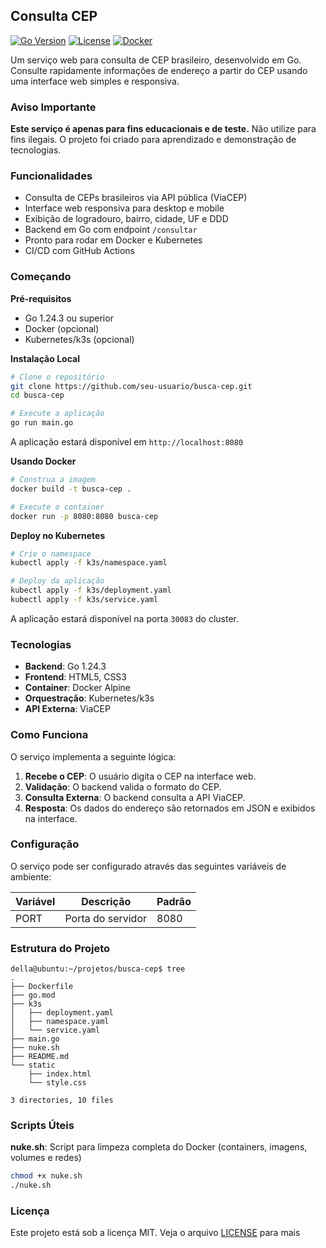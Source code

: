 ## Consulta CEP

[![Go Version](https://img.shields.io/badge/Go-1.24.3-00ADD8?style=flat-square&logo=go)](https://golang.org)
[![License](https://img.shields.io/badge/license-MIT-blue.svg?style=flat-square)](LICENSE)
[![Docker](https://img.shields.io/badge/Docker-Ready-2496ED?style=flat-square&logo=docker)](https://hub.docker.com/r/dellabeneta/cep)

Um serviço web para consulta de CEP brasileiro, desenvolvido em Go. Consulte rapidamente informações de endereço a partir do CEP usando uma interface web simples e responsiva.

### Aviso Importante

**Este serviço é apenas para fins educacionais e de teste.** Não utilize para fins ilegais. O projeto foi criado para aprendizado e demonstração de tecnologias.

### Funcionalidades

- Consulta de CEPs brasileiros via API pública (ViaCEP)
- Interface web responsiva para desktop e mobile
- Exibição de logradouro, bairro, cidade, UF e DDD
- Backend em Go com endpoint `/consultar`
- Pronto para rodar em Docker e Kubernetes
- CI/CD com GitHub Actions

### Começando

**Pré-requisitos**
- Go 1.24.3 ou superior
- Docker (opcional)
- Kubernetes/k3s (opcional)

**Instalação Local**
```bash
# Clone o repositório
git clone https://github.com/seu-usuario/busca-cep.git
cd busca-cep

# Execute a aplicação
go run main.go
```

A aplicação estará disponível em `http://localhost:8080`

**Usando Docker**
```bash
# Construa a imagem
docker build -t busca-cep .

# Execute o container
docker run -p 8080:8080 busca-cep
```

**Deploy no Kubernetes**
```bash
# Crie o namespace
kubectl apply -f k3s/namespace.yaml

# Deploy da aplicação
kubectl apply -f k3s/deployment.yaml
kubectl apply -f k3s/service.yaml
```

A aplicação estará disponível na porta `30083` do cluster.

### Tecnologias

- **Backend**: Go 1.24.3
- **Frontend**: HTML5, CSS3
- **Container**: Docker Alpine
- **Orquestração**: Kubernetes/k3s
- **API Externa**: ViaCEP

### Como Funciona

O serviço implementa a seguinte lógica:

1. **Recebe o CEP**: O usuário digita o CEP na interface web.
2. **Validação**: O backend valida o formato do CEP.
3. **Consulta Externa**: O backend consulta a API ViaCEP.
4. **Resposta**: Os dados do endereço são retornados em JSON e exibidos na interface.

### Configuração

O serviço pode ser configurado através das seguintes variáveis de ambiente:

| Variável | Descrição | Padrão |
|----------|-----------|--------|
| PORT     | Porta do servidor | 8080 |

### Estrutura do Projeto
```
della@ubuntu:~/projetos/busca-cep$ tree
.
├── Dockerfile
├── go.mod
├── k3s
│   ├── deployment.yaml
│   ├── namespace.yaml
│   └── service.yaml
├── main.go
├── nuke.sh
├── README.md
└── static
    ├── index.html
    └── style.css

3 directories, 10 files

```

### Scripts Úteis

**nuke.sh**: Script para limpeza completa do Docker (containers, imagens, volumes e redes)

```bash
chmod +x nuke.sh
./nuke.sh
```

### Licença

Este projeto está sob a licença MIT. Veja o arquivo [LICENSE](LICENSE) para mais